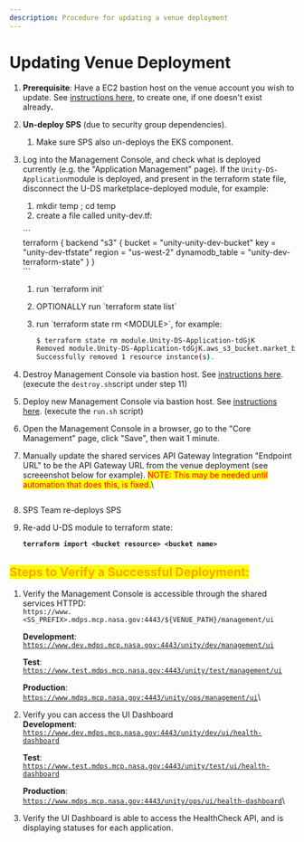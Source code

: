 ```yaml
---
description: Procedure for updating a venue deployment
---
```


# Updating Venue Deployment

1. **Prerequisite**:  Have a EC2 bastion host on the venue account you wish to update.  See [instructions here](https://unity-sds.gitbook.io/docs/developer-docs/common-services/docs/users-guide/deployment/deployment-concepts-and-infrastructure/detailed-breakdown-of-project-onboarding-steps), to create one, if one doesn't exist alread&#x79;**.**
2. **Un-deploy SPS** (due to security group dependencies).
   1. Make sure SPS also un-deploys the EKS component.
3.  Log into the Management Console, and check what is deployed currently (e.g. the "Application Management" page).  If the `Unity-DS-Application`module is deployed, and present in the terraform state file, disconnect the U-DS marketplace-deployed module, for example:

    1. mkdir temp ; cd temp
    2. create a file called unity-dev.tf:

    \`\`\`\
    terraform { backend "s3" { bucket = "unity-unity-dev-bucket" key = "unity-dev-tfstate" region = "us-west-2" dynamodb\_table = "unity-dev-terraform-state" } }\
    \`\`\`

    1. run \`terraform init\`
    2. OPTIONALLY  run \`terraform state list\`
    3.  run \`terraform state rm \<MODULE>\`, for example:

        ```sh
        $ terraform state rm module.Unity-DS-Application-tdGjK
        Removed module.Unity-DS-Application-tdGjK.aws_s3_bucket.market_bucket
        Successfully removed 1 resource instance(s).
        ```
4. Destroy Management Console via bastion host.  See [instructions here](https://unity-sds.gitbook.io/docs/developer-docs/common-services/docs/users-guide/deployment/deployment-concepts-and-infrastructure/detailed-breakdown-of-project-onboarding-steps). (execute the `destroy.sh`script under step 11)
5. Deploy new Management Console via bastion host.   See [instructions here](https://unity-sds.gitbook.io/docs/developer-docs/common-services/docs/users-guide/deployment/deployment-concepts-and-infrastructure/detailed-breakdown-of-project-onboarding-steps). (execute the `run.sh` script)
6. Open the Management Console in a browser, go to the "Core Management" page, click "Save", then wait 1 minute.
7.  Manually update the shared services API Gateway Integration "Endpoint URL" to be the API Gateway URL from the venue deployment (see screeenshot below for example). <mark style="color:red;">NOTE: This may be needed until automation that does this, is fixed.</mark>\


    <figure><img src="../../../../.gitbook/assets/Screenshot 2025-01-14 at 6.57.56 PM.png" alt=""><figcaption></figcaption></figure>
8. SPS Team re-deploys SPS
9.  Re-add U-DS module to terraform state:

    <pre class="language-sh"><code class="lang-sh"><strong>terraform import &#x3C;bucket resource> &#x3C;bucket name>
    </strong></code></pre>



## <mark style="color:orange;">Steps to Verify a Successful Deployment:</mark>

1.  Verify the  Management Console is accessible through the shared services HTTPD:\
    `https://www.<SS_PREFIX>.mdps.mcp.nasa.gov:4443/${VENUE_PATH}/management/ui`

    **Development**: [`https://www.dev.mdps.mcp.nasa.gov:4443/unity/dev/management/ui`](https://www.dev.mdps.mcp.nasa.gov:4443/unity/dev/management/ui)&#x20;

    **Test**: [`https://www.test.mdps.mcp.nasa.gov:4443/unity/test/management/ui`](https://www.test.mdps.mcp.nasa.gov:4443/unity/test/management/ui)

    **Production**: [`https://www.mdps.mcp.nasa.gov:4443/unity/ops/management/ui`](https://www.mdps.mcp.nasa.gov:4443/unity/ops/management/ui)\

2.  Verify you can access the UI Dashboard\
    **Development**: \
    [`https://www.dev.mdps.mcp.nasa.gov:4443/unity/dev/ui/health-dashboard`](https://www.dev.mdps.mcp.nasa.gov:4443/unity/dev/ui/health-dashboard)&#x20;

    **Test**: \
    [`https://www.test.mdps.mcp.nasa.gov:4443/unity/test/ui/health-dashboard`](https://www.test.mdps.mcp.nasa.gov:4443/unity/test/ui/health-dashboard)

    **Production**: \
    [`https://www.mdps.mcp.nasa.gov:4443/unity/ops/ui/health-dashboard`](https://www.mdps.mcp.nasa.gov:4443/unity/ops/ui/health-dashboard)\

3. Verify the UI Dashboard is able to access the HealthCheck API, and is displaying statuses for each application.




